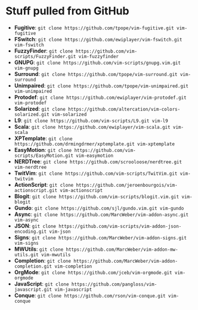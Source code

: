 # Stuff pulled from GitHub

* **Fugitive**:     `git clone https://github.com/tpope/vim-fugitive.git vim-fugitive`
* **FSwitch**:      `git clone https://github.com/ewiplayer/vim-fswitch.git vim-fswitch`
* **FuzzyFinder**:  `git clone https://github.com/vim-scripts/FuzzyFinder.git vim-fuzzyfinder`
* **GNUPG**:        `git clone https://github.com/vim-scripts/gnupg.vim.git vim-gnupg`
* **Surround**:     `git clone https://github.com/tpope/vim-surround.git vim-surround`
* **Unimpaired**:   `git clone https://github.com/tpope/vim-unimpaired.git vim-unimpaired`
* **Protodef**:     `git clone https://github.com/ewiplayer/vim-protodef.git vim-protodef`
* **Solarized**:    `git clone https://github.com/altercation/vim-colors-solarized.git vim-solarized`
* **L9**:           `git clone https://github.com/vim-scripts/L9.git vim-l9`
* **Scala**:        `git clone https://github.com/ewiplayer/vim-scala.git vim-scala`
* **XPTemplate**:   `git clone https://github.com/drmingdrmer/xptemplate.git vim-xptemplate`
* **EasyMotion**:   `git clone https://github.com/vim-scripts/EasyMotion.git vim-easymotion`
* **NERDTree**:     `git clone https://github.com/scrooloose/nerdtree.git vim-nerdtree`
* **TwitVim**:      `git clone https://github.com/vim-scripts/TwitVim.git vim-twitvim`
* **ActionScript**: `git clone https://github.com/jeroenbourgois/vim-actionscript.git vim-actionscript`
* **Blogit**:       `git clone https://github.com/vim-scripts/blogit.vim.git vim-blogit`
* **Gundo**:        `git clone https://github.com/sjl/gundo.vim.git vim-gundo`
* **Async**:        `git clone https://github.com/MarcWeber/vim-addon-async.git vim-async`
* **JSON**:         `git clone https://github.com/vim-scripts/vim-addon-json-encoding.git vim-json`
* **Signs**:        `git clone https://github.com/MarcWeber/vim-addon-signs.git vim-signs`
* **MWUtils**:      `git clone https://github.com/MarcWeber/vim-addon-mw-utils.git vim-mwutils`
* **Completion**:   `git clone https://github.com/MarcWeber/vim-addon-completion.git vim-completion`
* **OrgMode**:      `git clone https://github.com/jceb/vim-orgmode.git vim-orgmode`
* **JavaScript**:   `git clone https://github.com/pangloss/vim-javascript.git vim-javascript`
* **Conque**:       `git clone https://github.com/rson/vim-conque.git vim-conque`
